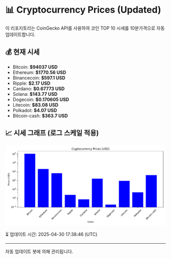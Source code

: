 
# 📊 Cryptocurrency Prices (Updated)

이 리포지토리는 CoinGecko API를 사용하여 코인 TOP 10 시세를 10분가격으로 자동 업데이트합니다.

## 💰 현재 시세
- Bitcoin: **$94037 USD**
- Ethereum: **$1770.56 USD**
- Binancecoin: **$597.1 USD**
- Ripple: **$2.17 USD**
- Cardano: **$0.67773 USD**
- Solana: **$143.77 USD**
- Dogecoin: **$0.170605 USD**
- Litecoin: **$83.08 USD**
- Polkadot: **$4.07 USD**
- Bitcoin-cash: **$363.7 USD**

## 📈 시세 그래프 (로그 스케일 적용)
![Crypto Prices](crypto_prices.png)

⏳ 업데이트 시간: 2025-04-30 17:38:46 (UTC)

---
자동 업데이트 봇에 의해 관리됩니다.
